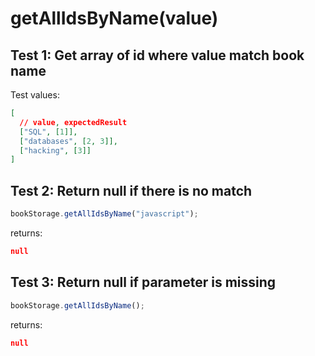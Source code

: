 # **getAllIdsByName(value)**

## Test 1: Get array of id where value match book name

Test values:

```json
[
  // value, expectedResult
  ["SQL", [1]],
  ["databases", [2, 3]],
  ["hacking", [3]]
]
```

## Test 2: Return null if there is no match

```js
bookStorage.getAllIdsByName("javascript");
```

returns:

```json
null
```

## Test 3: Return null if parameter is missing

```js
bookStorage.getAllIdsByName();
```

returns:

```json
null
```
